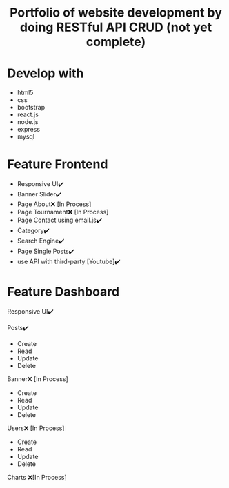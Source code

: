 <h1 align="center">Portfolio of website development by doing RESTful API CRUD
  (not yet complete)</h1>

# Develop with
- html5
- css
- bootstrap
- react.js
- node.js
- express
- mysql

# Feature Frontend
- Responsive UI:heavy_check_mark:
- Banner Slider:heavy_check_mark:
- Page About:x: [In Process]
- Page Tournament:x: [In Process]
- Page Contact using email.js:heavy_check_mark:
- Category:heavy_check_mark:
- Search Engine:heavy_check_mark:
- Page Single Posts:heavy_check_mark:
- use API with third-party [Youtube]:heavy_check_mark:

# Feature Dashboard
Responsive UI:heavy_check_mark:

Posts:heavy_check_mark:
  - Create
  - Read
  - Update
  - Delete
  
Banner:x: [In Process]
  - Create
  - Read
  - Update
  - Delete
  
Users:x: [In Process]
  - Create
  - Read
  - Update
  - Delete
  
Charts :x:[In Process]
